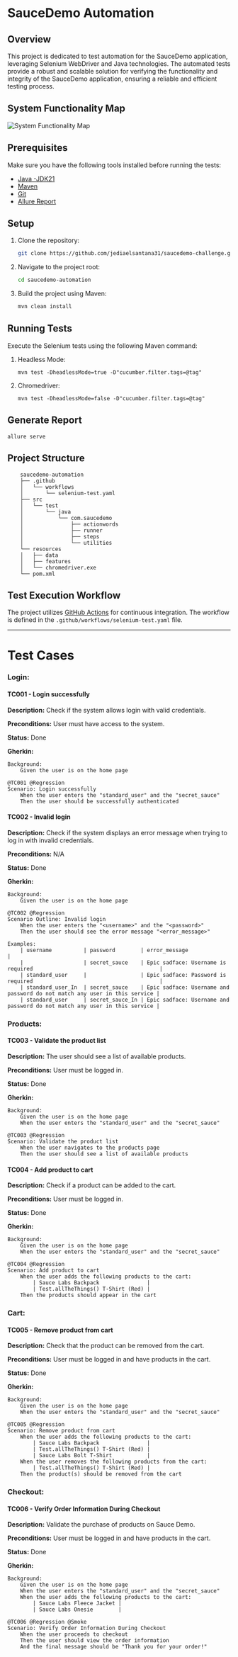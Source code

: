 # SauceDemo Automation 

## Overview

This project is dedicated to test automation for the SauceDemo application, leveraging Selenium WebDriver and Java technologies. The automated tests provide a robust and scalable solution for verifying the functionality and integrity of the SauceDemo application, ensuring a reliable and efficient testing process.

## System Functionality Map

![System Functionality Map]([URL_do_Mapa_Mental](https://github.com/jediaelsantana31/saucedemo-challenge/blob/main/src/test/resources/mind%20map.png))

## Prerequisites

Make sure you have the following tools installed before running the tests:

- [Java -JDK21](https://www.oracle.com/br/java/technologies/downloads/)
- [Maven](https://maven.apache.org/download.cgi)
- [Git](https://git-scm.com/book/en/v2/Getting-Started-Installing-Git)
- [Allure Report](https://allurereport.org/docs/gettingstarted-installation/)

## Setup

1. Clone the repository:

   ```bash
   git clone https://github.com/jediaelsantana31/saucedemo-challenge.git
   
2. Navigate to the project root:
   ```bash
   cd saucedemo-automation

3. Build the project using Maven:
   ```bash
   mvn clean install

## Running Tests
Execute the Selenium tests using the following Maven command:

1. Headless Mode:
   	```
   	mvn test -DheadlessMode=true -D"cucumber.filter.tags=@tag"
   	```
2. Chromedriver:
   	```
   	mvn test -DheadlessMode=false -D"cucumber.filter.tags=@tag"
	```

## Generate Report
 	allure serve
## Project Structure

        saucedemo-automation
        ├── .github
        │   └── workflows
        │       └── selenium-test.yaml
        ├── src
        │   └── test
        │       └── java
        │           └── com.saucedemo
        │               ├── actionwords
        │               ├── runner
        │               ├── steps
        │               └── utilities
        └── resources
        │   ├── data
        │   ├── features
        │   └── chromedriver.exe
        └── pom.xml

## Test Execution Workflow
The project utilizes [GitHub Actions](https://github.com/jediaelsantana31/saucedemo-challenge/actions) for continuous integration. The workflow is defined in the `.github/workflows/selenium-test.yaml` file.

--------------
# Test Cases

### Login:

#### TC001 - Login successfully

**Description:** Check if the system allows login with valid credentials.

**Preconditions:** User must have access to the system.

**Status:** Done

**Gherkin:**
	
	Background:
	    Given the user is on the home page

	@TC001 @Regression
	Scenario: Login successfully
	    When the user enters the "standard_user" and the "secret_sauce"
	    Then the user should be successfully authenticated
     

#### TC002 - Invalid login

**Description:** Check if the system displays an error message when trying to log in with invalid credentials.

**Preconditions:** N/A

**Status:** Done

**Gherkin:**

	Background:
		Given the user is on the home page

	@TC002 @Regression
	Scenario Outline: Invalid login
		When the user enters the "<username>" and the "<password>"
		Then the user should see the error message "<error_message>"

	Examples:
		| username          | password        | error_message                                                             |
		|                   | secret_sauce    | Epic sadface: Username is required                                        |
		| standard_user     |                 | Epic sadface: Password is required                                        |
		| standard_user_In  | secret_sauce    | Epic sadface: Username and password do not match any user in this service |
		| standard_user     | secret_sauce_In | Epic sadface: Username and password do not match any user in this service |

### Products:

#### TC003 - Validate the product list

**Description:** The user should see a list of available products.

**Preconditions:** User must be logged in.

**Status:** Done

**Gherkin:**

	Background:
		Given the user is on the home page
		When the user enters the "standard_user" and the "secret_sauce"

	@TC003 @Regression
	Scenario: Validate the product list
		When the user navigates to the products page
		Then the user should see a list of available products
	
	
#### TC004 - Add product to cart

**Description:** Check if a product can be added to the cart.

**Preconditions:** User must be logged in.

**Status:** Done

**Gherkin:**

	Background:
		Given the user is on the home page
		When the user enters the "standard_user" and the "secret_sauce"

	@TC004 @Regression
	Scenario: Add product to cart
		When the user adds the following products to the cart:
			| Sauce Labs Backpack               |
			| Test.allTheThings() T-Shirt (Red) |
		Then the products should appear in the cart

  ### Cart:

#### TC005 - Remove product from cart

**Description:** Check that the product can be removed from the cart.

**Preconditions:** User must be logged in and have products in the cart.

**Status:** Done

**Gherkin:**

	Background:
		Given the user is on the home page
		When the user enters the "standard_user" and the "secret_sauce"

	@TC005 @Regression
	Scenario: Remove product from cart
		When the user adds the following products to the cart:
			| Sauce Labs Backpack               |
			| Test.allTheThings() T-Shirt (Red) |
			| Sauce Labs Bolt T-Shirt           |
		When the user removes the following products from the cart:
			| Test.allTheThings() T-Shirt (Red) |
		Then the product(s) should be removed from the cart


### Checkout:

#### TC006 - Verify Order Information During Checkout

**Description:** Validate the purchase of products on Sauce Demo.

**Preconditions:** User must be logged in and have products in the cart.

**Status:** Done

**Gherkin:**

	Background:
		Given the user is on the home page
		When the user enters the "standard_user" and the "secret_sauce"
		When the user adds the following products to the cart:
			| Sauce Labs Fleece Jacket |
			| Sauce Labs Onesie        |

	@TC006 @Regression @Smoke
	Scenario: Verify Order Information During Checkout
		When the user proceeds to checkout
		Then the user should view the order information
		And the final message should be "Thank you for your order!"
